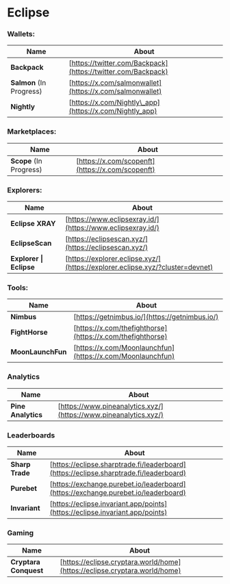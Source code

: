 # Eclipse

### **Wallets:**

| Name                     | About                                                                                   |
| ------------------------ | --------------------------------------------------------------------------------------- |
| **Backpack**             | [https://twitter.com/Backpack](https://twitter.com/Backpack)                            |
| **Salmon** (In Progress) | [ ](https://x.com/salmonwallet)[https://x.com/salmonwallet](https://x.com/salmonwallet) |
| **Nightly**              | [https://x.com/Nightly\_app](https://x.com/Nightly_app)                                 |

### **Marketplaces:**

| Name                    | About                                            |
| ----------------------- | ------------------------------------------------ |
| **Scope** (In Progress) | [https://x.com/scopenft](https://x.com/scopenft) |

### Explorers:

| Name                    | About                                                                             |
| ----------------------- | --------------------------------------------------------------------------------- |
| **Eclipse XRAY**        | [https://www.eclipsexray.id/](https://www.eclipsexray.id/)                        |
| **EclipseScan**         | [ ](https://eclipsescan.xyz/)[https://eclipsescan.xyz/](https://eclipsescan.xyz/) |
| **Explorer \| Eclipse** | [https://explorer.eclipse.xyz/](https://explorer.eclipse.xyz/?cluster=devnet)     |

### **Tools:**

| Name               | About                                                      |
| ------------------ | ---------------------------------------------------------- |
| **Nimbus**         | [https://getnimbus.io/](https://getnimbus.io/)             |
| **FightHorse**     | [https://x.com/thefighthorse](https://x.com/thefighthorse) |
| **MoonLaunchFun**  | [https://x.com/Moonlaunchfun](https://x.com/Moonlaunchfun) |

### Analytics

| Name               | About                                                            |
| ------------------ | ---------------------------------------------------------------- |
| **Pine Analytics** | [https://www.pineanalytics.xyz/](https://www.pineanalytics.xyz/) |

### Leaderboards

| Name            | About                                                                                  |
| --------------- | -------------------------------------------------------------------------------------- |
| **Sharp Trade** | [https://eclipse.sharptrade.fi/leaderboard](https://eclipse.sharptrade.fi/leaderboard) |
| **Purebet**     | [https://exchange.purebet.io/leaderboard](https://exchange.purebet.io/leaderboard)     |
| **Invariant**   | [https://eclipse.invariant.app/points](https://eclipse.invariant.app/points)           |

### Gaming

| Name                  | About                                                                      |
| --------------------- | -------------------------------------------------------------------------- |
| **Cryptara Conquest** | [https://eclipse.cryptara.world/home](https://eclipse.cryptara.world/home) |
